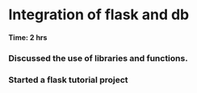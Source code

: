 # Integration of flask and db 
#### Time: 2 hrs

### Discussed the use of libraries and functions.

### Started a flask tutorial project
